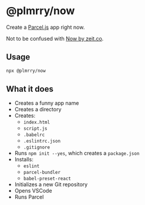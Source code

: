 # @plmrry/now

Create a [Parcel.js](https://parceljs.org/) app right now.

Not to be confused with [Now by zeit.co](https://zeit.co/docs).

## Usage

```bash
npx @plmrry/now
```

## What it does

- Creates a funny app name
- Creates a directory
- Creates:
  - `index.html`
  - `script.js`
  - `.babelrc`
  - `.eslintrc.json`
  - `.gitignore`
- Runs `npm init --yes`, which creates a `package.json`
- Installs:
  - `eslint`
  - `parcel-bundler`
  - `babel-preset-react`
- Initializes a new Git repository
- Opens VSCode
- Runs Parcel
